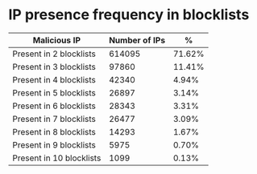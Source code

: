 # IP presence frequency in blocklists
| Malicious IP | Number of IPs | % |
|----|----|----|
| Present in 2 blocklists | 614095 | 71.62% |
| Present in 3 blocklists | 97860 | 11.41% |
| Present in 4 blocklists | 42340 | 4.94% |
| Present in 5 blocklists | 26897 | 3.14% |
| Present in 6 blocklists | 28343 | 3.31% |
| Present in 7 blocklists | 26477 | 3.09% |
| Present in 8 blocklists | 14293 | 1.67% |
| Present in 9 blocklists | 5975 | 0.70% |
| Present in 10 blocklists | 1099 | 0.13% |
